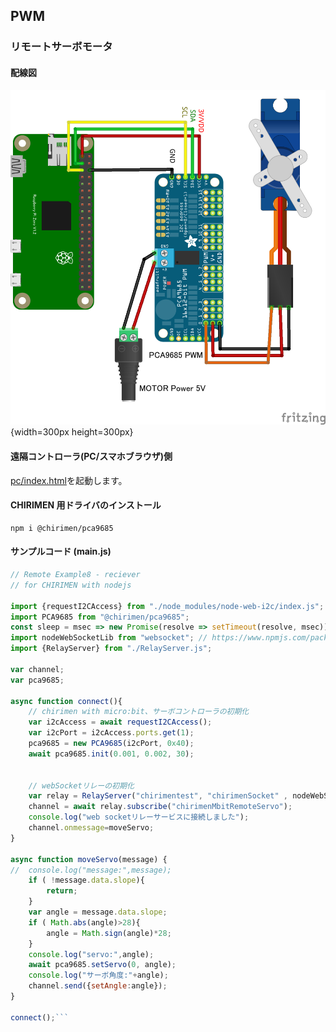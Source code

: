 ## PWM

### リモートサーボモータ

#### 配線図

![配線図](../pca9685/schematic.png "schematic"){width=300px height=300px}

#### 遠隔コントローラ(PC/スマホブラウザ)側

[pc/index.html](https://codesandbox.io/s/github/chirimen-oh/chirimen.org/tree/master/pizero/src/esm-examples/remote_pca9685/pc?module=pc.js)を起動します。

#### CHIRIMEN 用ドライバのインストール

```shell
npm i @chirimen/pca9685
```

#### サンプルコード (main.js)

```javascript
// Remote Example8 - reciever
// for CHIRIMEN with nodejs

import {requestI2CAccess} from "./node_modules/node-web-i2c/index.js";
import PCA9685 from "@chirimen/pca9685";
const sleep = msec => new Promise(resolve => setTimeout(resolve, msec));
import nodeWebSocketLib from "websocket"; // https://www.npmjs.com/package/websocket
import {RelayServer} from "./RelayServer.js";

var channel;
var pca9685;

async function connect(){
	// chirimen with micro:bit、サーボコントローラの初期化
	var i2cAccess = await requestI2CAccess();
	var i2cPort = i2cAccess.ports.get(1);
	pca9685 = new PCA9685(i2cPort, 0x40);
	await pca9685.init(0.001, 0.002, 30);
	
	
	// webSocketリレーの初期化
	var relay = RelayServer("chirimentest", "chirimenSocket" , nodeWebSocketLib, "https://chirimen.org");
	channel = await relay.subscribe("chirimenMbitRemoteServo");
	console.log("web socketリレーサービスに接続しました");
	channel.onmessage=moveServo;
}

async function moveServo(message) {
//	console.log("message:",message);
	if ( !message.data.slope){
		return;
	}
	var angle = message.data.slope;
	if ( Math.abs(angle)>28){
		angle = Math.sign(angle)*28;
	}
	console.log("servo:",angle);
    await pca9685.setServo(0, angle);
    console.log("サーボ角度:"+angle);
	channel.send({setAngle:angle});
}

connect();```
